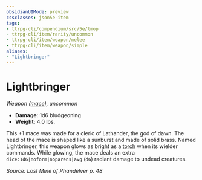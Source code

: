 ```yaml
---
obsidianUIMode: preview
cssclasses: json5e-item
tags:
- ttrpg-cli/compendium/src/5e/lmop
- ttrpg-cli/item/rarity/uncommon
- ttrpg-cli/item/weapon/melee
- ttrpg-cli/item/weapon/simple
aliases: 
- "Lightbringer"
---
```

# Lightbringer
*Weapon ([mace](/3-Mechanics/CLI/Compendium/items/mace.md)), uncommon*  


- **Damage**: 1d6 bludgeoning
- **Weight**: 4.0 lbs.

This +1 mace was made for a cleric of Lathander, the god of dawn. The head of the mace is shaped like a sunburst and made of solid brass. Named Lightbringer, this weapon glows as bright as a [torch](/3-Mechanics/CLI/Compendium/items/torch.md) when its wielder commands. While glowing, the mace deals an extra `dice:1d6|noform|noparens|avg` (`d6`) radiant damage to undead creatures.

*Source: Lost Mine of Phandelver p. 48*